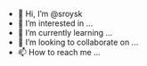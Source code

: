 - 👋 Hi, I’m @sroysk
- 👀 I’m interested in ...
- 🌱 I’m currently learning ...
- 💞️ I’m looking to collaborate on ...
- 📫 How to reach me ...

<!---
sroysk/sroysk is a ✨ special ✨ repository because its `README.md` (this file) appears on your GitHub profile.
You can click the Preview link to take a look at your changes.
--->

